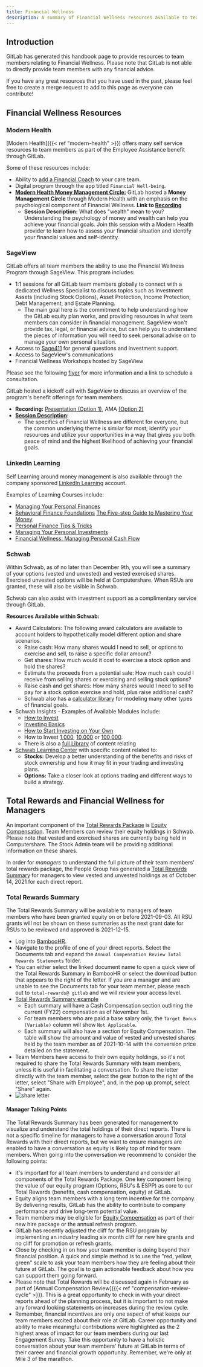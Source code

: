 ```yaml
---
title: Financial Wellness
description: A summary of Financial Wellness resources available to team members at GitLab.
---
```


## Introduction

GitLab has generated this handbook page to provide resources to team members relating to Financial Wellness. Please note that GitLab is not able to directly provide team members with any financial advice.

If you have any great resources that you have used in the past, please feel free to create a merge request to add to this page as everyone can contribute!

## Financial Wellness Resources

### Modern Health

[Modern Health]({{< ref "modern-health" >}}) offers many self service resources to team members as part of the Employee Assistance benefit through GitLab.

Some of these resources include:

- Ability to [add a Financial Coach](https://drive.google.com/file/d/1bZj00YXuWfl47QXOMBzLXkej5NgQvygQ/view?usp=sharing) to your care team.
- Digital program through the app titled `Financial Well-being`.
- [**Modern Health Money Management Circle:**](#modern-health) GitLab hosted a **Money Management Circle** through Modern Health with an emphasis on the psychological component of Financial Wellness. **Link to [Recording](https://www.youtube.com/watch?v=YhoHMT94Mkg)**
  - **Session Description:** What does "wealth" mean to you? Understanding the psychology of money and wealth can help you achieve your financial goals. Join this session with a Modern Health provider to learn how to assess your financial situation and identify your financial values and self-identity.

### SageView

GitLab offers all team members the ability to use the Financial Wellness Program through SageView. This program includes:

- 1:1 sessions for all GitLab team members globally to connect with a dedicated Wellness Specialist to discuss topics such as Investment Assets (including Stock Options), Asset Protection, Income Protection, Debt Management, and Estate Planning.
  - The main goal here is the commitment to help understanding how the GitLab equity plan works, and providing resources in what team members can consider in financial management. SageView won't provide tax, legal, or financial advice, but can help you to understand the pieces of information you will need to seek personal advise on to manage your own personal situation.
- Access to [Sage411](http://www.sage411.com) for general questions and investment support.
- Access to SageView's communications
- Financial Wellness Workshops hosted by SageView

Please see the following [flyer](https://drive.google.com/file/d/1FNdQ4i-Jx-jUMjjcAR4Uw4ErB8hyODGN/view?usp=sharing) for more information and a link to schedule a consultation.

GitLab hosted a kickoff call with SageView to discuss an overview of the program's benefit offerings for team members.

- **Recording:** [Presentation (Option 1)](https://www.youtube.com/watch?v=2rsUjnjjYQ0), AMA [(Option 2)](https://www.youtube.com/watch?v=kKJii7YbFxY)
- **[Session Description](https://drive.google.com/file/d/1rPc_7iCiZV33BMuoithOlaJefeWNYgAK/view?usp=sharing):**
  - The specifics of Financial Wellness are different for everyone, but the common underlying theme is similar for most; identify your resources and utilize your opportunities in a way that gives you both peace of mind and the highest likelihood of achieving your financial goals.

### LinkedIn Learning

Self Learning around money management is also available through the company sponsored [LinkedIn Learning](/handbook/people-group/learning-and-development/linkedin-learning/) account.

Examples of Learning Courses include:

- [Managing Your Personal Finances](https://www.linkedin.com/learning/managing-your-personal-finances-2021/what-s-your-money-story?autoAdvance=true&autoSkip=false&autoplay=true&resume=true&u=2255073)
- [Behavioral Finance Foundations](https://www.linkedin.com/learning/behavioral-finance-foundations-2/behavioral-finance-and-the-stock-market?autoAdvance=true&autoSkip=false&autoplay=true&resume=true&u=2255073)
[The Five-step Guide to Mastering Your Money](https://www.linkedin.com/learning/the-five-step-guide-to-mastering-your-money/achieving-your-financial-goals?autoAdvance=true&autoSkip=false&autoplay=true&resume=true&u=2255073)
- [Personal Finance Tips & Tricks](https://www.linkedin.com/learning/personal-finance-tips-and-tricks/welcome-to-the-series?autoAdvance=true&autoSkip=false&autoplay=true&resume=true&u=2255073)
- [Managing Your Personal Investments](https://www.linkedin.com/learning/managing-your-personal-investments/taking-control-of-your-investments?autoAdvance=true&autoSkip=false&autoplay=true&resume=true&u=2255073)
- [Financial Wellness: Managing Personal Cash Flow](https://www.linkedin.com/learning/financial-wellness-managing-personal-cash-flow/understanding-your-relationship-with-money?autoAdvance=true&autoSkip=false&autoplay=true&resume=true&u=2255073)

### Schwab

Within Schwab, as of no later than December 9th, you will see a summary of your options (vested and unvested) and vested exercised shares.  Exercised unvested options will be held at Computershare. When RSUs are granted, these will also be visible in Schwab.

Schwab can also assist with investment support as a complimentary service through GitLab.

**Resources Available within Schwab:**

- Award Calculators: The following award calculators are available to account holders to hypothetically model different option and share scenarios.
  - Raise cash: How many shares would I need to sell, or options to exercise and sell, to raise a specific dollar amount?
  - Get shares: How much would it cost to exercise a stock option and hold the shares?
  - ​​Estimate the proceeds from a potential sale: How much cash could I receive from selling shares or exercising and selling stock options?
  - Raise cash and get shares: How many shares would I need to sell to pay for a stock option exercise and hold, plus raise additional cash?
  - Schwab also has a [calculator library](https://client.schwab.com/app/accounts/financialplanning/#/tools) for modeling many other types of financial goals.
- Schwab Insights - Examples of Available Modules include:
  - [How to Invest](https://www.schwab.com/how-to-invest)
  - [Investing Basics](https://www.schwab.com/how-to-invest/investing-basics)
  - [How to Start Investing on Your Own](https://www.schwab.com/how-to-invest/how-to-start-investing)
  - How to Invest [1,000](https://www.schwab.com/how-to-invest/what-to-do-with-1k), [10,000](https://www.schwab.com/how-to-invest/what-to-do-with-10k) or [100,000](https://www.schwab.com/how-to-invest/what-to-do-with-100k).
  - There is also a [full Library](https://client.schwab.com/secure/cc/guidance/insights) of content relating
- [Schwab Learning Center](https://client.schwab.com/secured/learning-center/start-learning-about-stocks) with specific content related to:
  - **Stocks:** Develop a better understanding of the benefits and risks of stock ownership and how it may fit in your trading and investing plans.
  - **Options:** Take a closer look at options trading and different ways to build a strategy.

## Total Rewards and Financial Wellness for Managers

An important component of the [Total Rewards Package](/handbook/total-rewards) is [Equity Compensation](/handbook/total-rewards/stock-options/). Team Members can review their equity holdings in Schwab. Please note that vested and exercised shares are currently being held in Computershare. The Stock Admin team will be providing additional information on these shares.

In order for *managers* to understand the full picture of their team members' total rewards package, the People Group has generated a [Total Rewards Summary](#total-rewards-summary) for managers to view vested and unvested holdings as of October 14, 2021 for each direct report.

### Total Rewards Summary

The Total Rewards Summary will be available to managers of team members who have been granted equity on or before 2021-09-03. All RSU grants will not be shown on these summaries as the next grant date for RSUs to be reviewed and approved is 2021-12-15.

- Log into [BambooHR](https://gitlab.bamboohr.com/).
- Navigate to the profile of one of your direct reports. Select the Documents tab and expand the `Annual Compensation Review Total Rewards Statements` folder.
- You can either select the linked document name to open a quick view of the Total Rewards Summary in BambooHR or select the download button that appears to the right of the letter. If you are a manager and are unable to see the Documents tab for your team member, please reach out to `total-rewards@ gitlab` and we will review your access level.
- [Total Rewards Summary example](https://drive.google.com/file/d/1TxOdKxPuFvTRJIswZQEJTmd5IGEMZgx7/view?usp=sharing)
  - Each summary will have a Cash Compensation section outlining the current (FY22) compensation as of November 1st.
  - For team members who are paid a base salary only, the `Target Bonus (Variable)` column will show `Not Applicable`.
  - Each summary will also have a section for Equity Compensation. The table will show the amount and value of vested and unvested shares held by the team member as of 2021-10-14 with the conversion price detailed on the statement.
- Team Members have access to their own equity holdings, so it's not required to share the Total Rewards Summary with team members, unless it is useful in facilitating a conversation. To share the letter directly with the team member, select the gear button to the right of the letter, select "Share with Employee", and, in the pop up prompt, select "Share" again.
- ![share letter](/images/handbook/people-group/Share_Letter.png)

#### Manager Talking Points

The Total Rewards Summary has been generated for management to visualize and understand the total holdings of their direct reports. There is not a specific timeline for managers to have a conversation around Total Rewards with their direct reports, but we want to ensure managers are enabled to have a conversation as equity is likely top of mind for team members. When going into the conversation we recommend to consider the following points:

- It's important for all team members to understand and consider all components of the Total Rewards Package. One key component being the value of our equity program (Options, RSU's & ESPP) as core to our Total Rewards (benefits, cash compensation, equity) at GitLab.
- Equity aligns team members with a long term incentive for the company. By delivering results, GitLab has the ability to contribute to company performance and drive long-term potential value.
- Team members may be eligible for [Equity Compensation](/handbook/total-rewards/stock-options/#restricted-stock-units) as part of their new hire package or the annual refresh program.
- GitLab has recently adjusted the cliff for the RSU program by implementing an industry leading six month cliff for new hire grants and no cliff for promotion or refresh grants.
- Close by checking in on how your team member is doing beyond their financial position. A quick and simple method is to use  the "red, yellow, green" scale to ask your team members how they are feeling about their future at GitLab. The goal is to gain actionable feedback about how you can support them going forward.
- Please note that Total Rewards will be discussed again in February as part of [Annual Compensation Review]({{< ref "compensation-review-cycle" >}}). This is a great opportunity to check in with your direct reports ahead of the planning process, but it is important to not make any forward looking statements on increases during the review cycle.
- Remember, financial incentives are only one aspect of what keeps our team members excited about their role at GitLab. Career opportunity and ability to make meaningful contributions were highlighted as the 2 highest areas of impact for our team members during our last Engagement Survey. Take this opportunity to have a holistic conversation about your team members' future at GitLab in terms of their career and financial growth opportunity. Remember, we're only at Mile 3 of the marathon.
